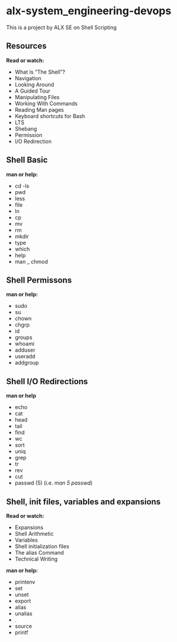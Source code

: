 # alx-system_engineering-devops

This is a project by ALX SE on Shell Scripting

## Resources
**Read or watch:**

- What Is “The Shell”?
- Navigation
- Looking Around
- A Guided Tour
- Manipulating Files
- Working With Commands
- Reading Man pages
- Keyboard shortcuts for Bash
- LTS
- Shebang
- Permission
- I/O Redirection 

## Shell Basic
**man or help:**

- cd
-ls
- pwd
- less
- file
- ln
- cp
- mv
- rm
- mkdir
- type
- which
- help
- man
_ chmod

## Shell Permissons

**man or help:**

- sudo
- su
- chown
- chgrp
- id
- groups
- whoami
- adduser
- useradd
- addgroup

## Shell I/O Redirections
**man or help**

- echo
- cat
- head
- tail
- find
- wc
- sort
- uniq
- grep
- tr
- rev
- cut
- passwd (5) (i.e. _man 5 passwd_)

## Shell, init files, variables and expansions

**Read or watch:**

- Expansions
- Shell Arithmetic
- Variables
- Shell initialization files
- The alias Command
- Technical Writing

**man or help:**

- printenv
- set
- unset
- export
- alias
- unalias
- .
- source
- printf




